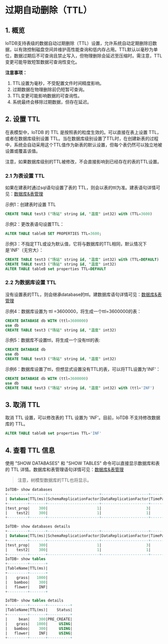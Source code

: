 <!--

    Licensed to the Apache Software Foundation (ASF) under one
    or more contributor license agreements.  See the NOTICE file
    distributed with this work for additional information
    regarding copyright ownership.  The ASF licenses this file
    to you under the Apache License, Version 2.0 (the
    "License"); you may not use this file except in compliance
    with the License.  You may obtain a copy of the License at
    
        http://www.apache.org/licenses/LICENSE-2.0
    
    Unless required by applicable law or agreed to in writing,
    software distributed under the License is distributed on an
    "AS IS" BASIS, WITHOUT WARRANTIES OR CONDITIONS OF ANY
    KIND, either express or implied.  See the License for the
    specific language governing permissions and limitations
    under the License.

-->

# 过期自动删除（TTL）

## 1. 概览

IoTDB支持表级的数据自动过期删除（TTL）设置，允许系统自动定期删除旧数据，以有效控制磁盘空间并维护高性能查询和低内存占用。TTL默认以毫秒为单位，数据过期后不可查询且禁止写入，但物理删除会延迟至压缩时。需注意，TTL变更可能导致短暂数据可查询性变化。

**注意事项：**

1. TTL设置为毫秒，不受配置文件时间精度影响。
2. 过期数据在物理删除前仍短暂可查询。
3. TTL变更可能影响数据的可查询性。
4. 系统最终会移除过期数据，但存在延迟。

## 2. 设置 TTL

在表模型中，IoTDB 的 TTL 是按照表的粒度生效的。可以直接在表上设置 TTL，或者在数据库级别设置 TTL。当在数据库级别设置了TTL时，在创建新表的过程中，系统会自动采用这个TTL值作为新表的默认设置，但每个表仍然可以独立地被设置或覆盖该值。

注意，如果数据库级别的TTL被修改，不会直接影响到已经存在的表的TTL设置。

### 2.1 为表设置 TTL

如果在建表时通过sql语句设置了表的 TTL，则会以表的ttl为准。建表语句详情可见：[数据库&表管理](../Basic-Concept//Database&Table-Management.md)

示例1：创建表时设置 TTL

```SQL
CREATE TABLE test3 ("场站" string id, "温度" int32) with (TTL=3600)
```

示例2：更改表语句设置TTL：

```SQL
ALTER TABLE tableB SET PROPERTIES TTL=3600;
```

示例3：不指定TTL或设为默认值，它将与数据库的TTL相同，默认情况下是'INF'（无穷大）：

```SQL
CREATE TABLE test3 ("场站" string id, "温度" int32) with (TTL=DEFAULT)
CREATE TABLE test3 ("场站" string id, "温度" int32)
ALTER TABLE tableB set properties TTL=DEFAULT
```

### 2.2 为数据库设置 TTL

没有设置表的TTL，则会继承database的ttl。建数据库语句详情可见：[数据库&表管理](../Basic-Concept/Database&Table-Management.md)

示例4：数据库设置为 ttl =3600000，将生成一个ttl=3600000的表：

```SQL
CREATE DATABASE db WITH (ttl=3600000)
use db
CREATE TABLE test3 ("场站" string id, "温度" int32)
```

示例5：数据库不设置ttl，将生成一个没有ttl的表:

```SQL
CREATE DATABASE db
use db
CREATE TABLE test3 ("场站" string id, "温度" int32)
```

示例6：数据库设置了ttl，但想显式设置没有TTL的表，可以将TTL设置为'INF'：

```SQL
CREATE DATABASE db WITH (ttl=3600000)
use db
CREATE TABLE test3 ("场站" string id, "温度" int32) with (ttl='INF')
```

## 3. 取消 TTL

取消 TTL 设置，可以修改表的 TTL 设置为 'INF'。目前，IoTDB 不支持修改数据库的 TTL。

```SQL
ALTER TABLE tableB set properties TTL='INF'
```

## 4. 查看 TTL 信息

使用 "SHOW DATABASES" 和 "SHOW TABLES" 命令可以直接显示数据库和表的 TTL 详情。数据库和表管理语句详情可见：[数据库&表管理](../Basic-Concept/Database&Table-Management.md)

> 注意，树模型数据库的TTL也将显示。

```SQL
IoTDB> show databases
+---------+-------+-----------------------+---------------------+---------------------+
| Database|TTL(ms)|SchemaReplicationFactor|DataReplicationFactor|TimePartitionInterval|
+---------+-------+-----------------------+---------------------+---------------------+
|test_prop|    300|                      1|                    3|               100000|
|    test2|    300|                      1|                    1|            604800000|
+---------+-------+-----------------------+---------------------+---------------------+

IoTDB> show databases details
+---------+-------+-----------------------+---------------------+---------------------+-----+
| Database|TTL(ms)|SchemaReplicationFactor|DataReplicationFactor|TimePartitionInterval|Model|
+---------+-------+-----------------------+---------------------+---------------------+-----+
|test_prop|    300|                      1|                    3|               100000|TABLE|
|    test2|    300|                      1|                    1|            604800000| TREE|
+---------+-------+-----------------------+---------------------+---------------------+-----+
IoTDB> show tables
+---------+-------+
|TableName|TTL(ms)|
+---------+-------+
|    grass|   1000|
|   bamboo|    300|
|   flower|    INF|
+---------+-------+

IoTDB> show tables details
+---------+-------+----------+
|TableName|TTL(ms)|    Status|
+---------+-------+----------+
|     bean|    300|PRE_CREATE|
|    grass|   1000|     USING|
|   bamboo|    300|     USING|
|   flower|    INF|     USING|
+---------+-------+----------+
```